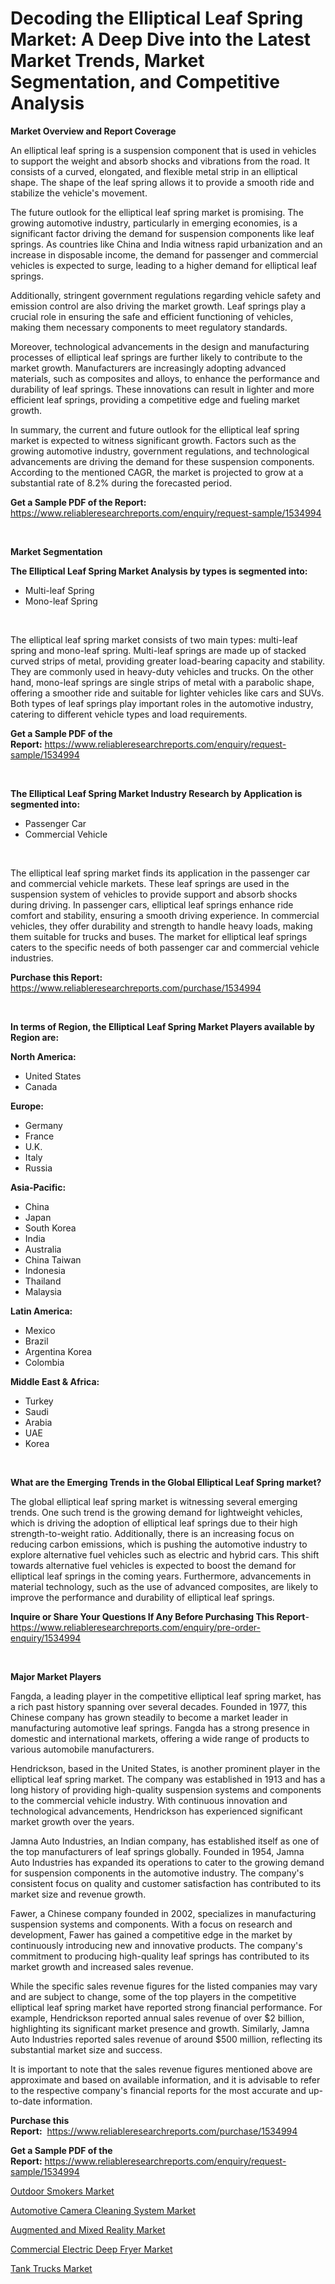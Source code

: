 <p><h1>Decoding the Elliptical Leaf Spring Market: A Deep Dive into the Latest Market Trends, Market Segmentation, and Competitive Analysis</h1></p><p><strong>Market Overview and Report Coverage</strong></p>
<p><p>An elliptical leaf spring is a suspension component that is used in vehicles to support the weight and absorb shocks and vibrations from the road. It consists of a curved, elongated, and flexible metal strip in an elliptical shape. The shape of the leaf spring allows it to provide a smooth ride and stabilize the vehicle's movement.</p><p>The future outlook for the elliptical leaf spring market is promising. The growing automotive industry, particularly in emerging economies, is a significant factor driving the demand for suspension components like leaf springs. As countries like China and India witness rapid urbanization and an increase in disposable income, the demand for passenger and commercial vehicles is expected to surge, leading to a higher demand for elliptical leaf springs.</p><p>Additionally, stringent government regulations regarding vehicle safety and emission control are also driving the market growth. Leaf springs play a crucial role in ensuring the safe and efficient functioning of vehicles, making them necessary components to meet regulatory standards.</p><p>Moreover, technological advancements in the design and manufacturing processes of elliptical leaf springs are further likely to contribute to the market growth. Manufacturers are increasingly adopting advanced materials, such as composites and alloys, to enhance the performance and durability of leaf springs. These innovations can result in lighter and more efficient leaf springs, providing a competitive edge and fueling market growth.</p><p>In summary, the current and future outlook for the elliptical leaf spring market is expected to witness significant growth. Factors such as the growing automotive industry, government regulations, and technological advancements are driving the demand for these suspension components. According to the mentioned CAGR, the market is projected to grow at a substantial rate of 8.2% during the forecasted period.</p></p>
<p><strong>Get a Sample PDF of the Report:</strong> <a href="https://www.reliableresearchreports.com/enquiry/request-sample/1534994">https://www.reliableresearchreports.com/enquiry/request-sample/1534994</a></p>
<p>&nbsp;</p>
<p><strong>Market Segmentation</strong></p>
<p><strong>The Elliptical Leaf Spring Market Analysis by types is segmented into:</strong></p>
<p><ul><li>Multi-leaf Spring</li><li>Mono-leaf Spring</li></ul></p>
<p>&nbsp;</p>
<p><p>The elliptical leaf spring market consists of two main types: multi-leaf spring and mono-leaf spring. Multi-leaf springs are made up of stacked curved strips of metal, providing greater load-bearing capacity and stability. They are commonly used in heavy-duty vehicles and trucks. On the other hand, mono-leaf springs are single strips of metal with a parabolic shape, offering a smoother ride and suitable for lighter vehicles like cars and SUVs. Both types of leaf springs play important roles in the automotive industry, catering to different vehicle types and load requirements.</p></p>
<p><strong>Get a Sample PDF of the Report:</strong>&nbsp;<a href="https://www.reliableresearchreports.com/enquiry/request-sample/1534994">https://www.reliableresearchreports.com/enquiry/request-sample/1534994</a></p>
<p>&nbsp;</p>
<p><strong>The Elliptical Leaf Spring Market Industry Research by Application is segmented into:</strong></p>
<p><ul><li>Passenger Car</li><li>Commercial Vehicle</li></ul></p>
<p>&nbsp;</p>
<p><p>The elliptical leaf spring market finds its application in the passenger car and commercial vehicle markets. These leaf springs are used in the suspension system of vehicles to provide support and absorb shocks during driving. In passenger cars, elliptical leaf springs enhance ride comfort and stability, ensuring a smooth driving experience. In commercial vehicles, they offer durability and strength to handle heavy loads, making them suitable for trucks and buses. The market for elliptical leaf springs caters to the specific needs of both passenger car and commercial vehicle industries.</p></p>
<p><strong>Purchase this Report:</strong>&nbsp; <a href="https://www.reliableresearchreports.com/purchase/1534994">https://www.reliableresearchreports.com/purchase/1534994</a></p>
<p>&nbsp;</p>
<p><strong>In terms of Region, the Elliptical Leaf Spring Market Players available by Region are:</strong></p>
<p>
    <p> <strong> North America: </strong>
        <ul>
            <li>United States</li>
            <li>Canada</li>
        </ul>
        </p> 
    <p> <strong> Europe: </strong>
        <ul>
            <li>Germany</li>
            <li>France</li>
            <li>U.K.</li>
            <li>Italy</li>
            <li>Russia</li>
        </ul>
        </p> 
    <p> <strong> Asia-Pacific: </strong>
        <ul>
            <li>China</li>
            <li>Japan</li>
            <li>South Korea</li>
            <li>India</li>
            <li>Australia</li>
            <li>China Taiwan</li>
            <li>Indonesia</li>
            <li>Thailand</li>
            <li>Malaysia</li>
        </ul>
        </p> 
    <p> <strong> Latin America: </strong>
        <ul>
            <li>Mexico</li>
            <li>Brazil</li>
            <li>Argentina Korea</li>
            <li>Colombia</li>
        </ul>
        </p> 
    <p> <strong> Middle East & Africa: </strong>
        <ul>
            <li>Turkey</li>
            <li>Saudi</li>
            <li>Arabia</li>
            <li>UAE</li>
            <li>Korea</li>
        </ul>
    </p>
    </p>
<p>&nbsp;</p>
<p><strong>What are the Emerging Trends in the Global Elliptical Leaf Spring market?</strong></p>
<p><p>The global elliptical leaf spring market is witnessing several emerging trends. One such trend is the growing demand for lightweight vehicles, which is driving the adoption of elliptical leaf springs due to their high strength-to-weight ratio. Additionally, there is an increasing focus on reducing carbon emissions, which is pushing the automotive industry to explore alternative fuel vehicles such as electric and hybrid cars. This shift towards alternative fuel vehicles is expected to boost the demand for elliptical leaf springs in the coming years. Furthermore, advancements in material technology, such as the use of advanced composites, are likely to improve the performance and durability of elliptical leaf springs.</p></p>
<p><strong>Inquire or Share Your Questions If Any Before Purchasing This Report</strong>- <a href="https://www.reliableresearchreports.com/enquiry/pre-order-enquiry/1534994">https://www.reliableresearchreports.com/enquiry/pre-order-enquiry/1534994</a></p>
<p>&nbsp;</p>
<p><strong>Major Market Players</strong></p>
<p><p>Fangda, a leading player in the competitive elliptical leaf spring market, has a rich past history spanning over several decades. Founded in 1977, this Chinese company has grown steadily to become a market leader in manufacturing automotive leaf springs. Fangda has a strong presence in domestic and international markets, offering a wide range of products to various automobile manufacturers.</p><p>Hendrickson, based in the United States, is another prominent player in the elliptical leaf spring market. The company was established in 1913 and has a long history of providing high-quality suspension systems and components to the commercial vehicle industry. With continuous innovation and technological advancements, Hendrickson has experienced significant market growth over the years.</p><p>Jamna Auto Industries, an Indian company, has established itself as one of the top manufacturers of leaf springs globally. Founded in 1954, Jamna Auto Industries has expanded its operations to cater to the growing demand for suspension components in the automotive industry. The company's consistent focus on quality and customer satisfaction has contributed to its market size and revenue growth.</p><p>Fawer, a Chinese company founded in 2002, specializes in manufacturing suspension systems and components. With a focus on research and development, Fawer has gained a competitive edge in the market by continuously introducing new and innovative products. The company's commitment to producing high-quality leaf springs has contributed to its market growth and increased sales revenue.</p><p>While the specific sales revenue figures for the listed companies may vary and are subject to change, some of the top players in the competitive elliptical leaf spring market have reported strong financial performance. For example, Hendrickson reported annual sales revenue of over $2 billion, highlighting its significant market presence and growth. Similarly, Jamna Auto Industries reported sales revenue of around $500 million, reflecting its substantial market size and success.</p><p>It is important to note that the sales revenue figures mentioned above are approximate and based on available information, and it is advisable to refer to the respective company's financial reports for the most accurate and up-to-date information.</p></p>
<p><strong>Purchase this Report:</strong>&nbsp;&nbsp;<a href="https://www.reliableresearchreports.com/purchase/1534994">https://www.reliableresearchreports.com/purchase/1534994</a></p>
<p></p>
<p><strong>Get a Sample PDF of the Report:</strong>&nbsp;<a href="https://www.reliableresearchreports.com/enquiry/request-sample/1534994">https://www.reliableresearchreports.com/enquiry/request-sample/1534994</a></p>
<p><p><a href="https://medium.com/@ardithlynch1906/outdoor-smokers-market-insights-into-market-cagr-market-trends-and-growth-strategies-bd065719dee0">Outdoor Smokers Market</a></p><p><a href="https://github.com/abdelrhmankishk22/Market-Research-Report-List-1/blob/main/automotive-camera-cleaning-system-market.md">Automotive Camera Cleaning System Market</a></p><p><a href="https://medium.com/@clayreinger/augmented-and-mixed-reality-market-trends-and-market-analysis-forecasted-for-period-2023-2030-619435906c46">Augmented and Mixed Reality Market</a></p><p><a href="https://medium.com/@jeffrystehr/commercial-electric-deep-fryer-market-trends-forecast-and-competitive-analysis-to-2030-1ac4f810d700">Commercial Electric Deep Fryer Market</a></p><p><a href="https://github.com/mahnoor2003/Market-Research-Report-List-1/blob/main/tank-trucks-market.md">Tank Trucks Market</a></p></p>